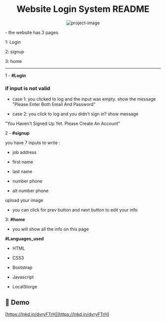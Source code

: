 <h1 align="center" id="title">Website Login System README</h1>

<p align="center"><img src="https://socialify.git.ci/marobakr/sign-in-up-/image?font=Inter&amp;language=1&amp;name=1&amp;owner=1&amp;pattern=Solid&amp;theme=Dark" alt="project-image"></p>
- the website has 3 pages

1: Login

2: signup

3: home

---

1 - **#Login**

### if input is not valid

- case 1: you clicked to log and the input was empty. show the message "Please Enter Both Email And Password"

- case 2: you click to log and you didn't sign in? show message

"You Haven't Signed Up Yet. Please Create An Account"

2 - **#signup**

you have 7 inputs to write :

- job address

- first name
- last name
- number phone
- alt number phone

upload your image

- you can click for prev button and next button to edit your info

3: **#home**

- you will show all the info on this page

**#Languages_used**

- HTML

- CSS3

- Bootstrap

- Javascript

- LocalStorge

<h2>🚀 Demo</h2>

[https://lnkd.in/dvryFTrH](https://lnkd.in/dvryFTrH)
